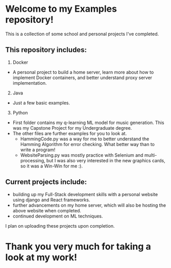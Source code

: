# Welcome to my Examples repository!

This is a collection of some school and personal projects I've completed.

## This repository includes:
1. Docker
  - A personal project to build a home server, learn more about how to implement Docker containers, and better understand proxy server implementation.

2. Java
  - Just a few basic examples.

3. Python
  - First folder contains my q-learning ML model for music generation. This was my Capstone Project for my Undergraduate degree.
  - The other files are further examples for you to look at.
    - HammingCode.py was a way for me to better understand the Hamming Algorithm for error checking.  What better way than to write a program!
    - WebsiteParsing.py was mostly practice with Selenium and multi-processing, but I was also very interested in the new graphics cards, so it was a Win-Win for me :).

## Current projects include:
  - building up my Full-Stack development skills with a personal website using django and React frameworks.
  - further advancements on my home server, which will also be hosting the above website when completed.
  - continued development on ML techniques.

I plan on uploading these projects upon completion.


# Thank you very much for taking a look at my work!
